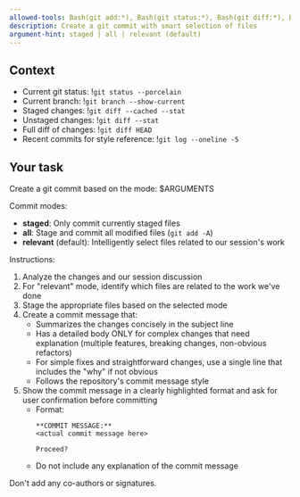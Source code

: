 ```yaml
---
allowed-tools: Bash(git add:*), Bash(git status:*), Bash(git diff:*), Bash(git log:*), Bash(git branch:*), Bash(git commit:*)
description: Create a git commit with smart selection of files 
argument-hint: staged | all | relevant (default)
---
```


## Context

- Current git status: !`git status --porcelain`
- Current branch: !`git branch --show-current`
- Staged changes: !`git diff --cached --stat`
- Unstaged changes: !`git diff --stat`
- Full diff of changes: !`git diff HEAD`
- Recent commits for style reference: !`git log --oneline -5`

## Your task

Create a git commit based on the mode: $ARGUMENTS

Commit modes:
- **staged**: Only commit currently staged files
- **all**: Stage and commit all modified files (`git add -A`)
- **relevant** (default): Intelligently select files related to our session's work

Instructions:
1. Analyze the changes and our session discussion
2. For "relevant" mode, identify which files are related to the work we've done
3. Stage the appropriate files based on the selected mode
4. Create a commit message that:
   - Summarizes the changes concisely in the subject line
   - Has a detailed body ONLY for complex changes that need explanation (multiple features, breaking changes, non-obvious refactors)
   - For simple fixes and straightforward changes, use a single line that includes the "why" if not obvious
   - Follows the repository's commit message style
5. Show the commit message in a clearly highlighted format and ask for user confirmation before committing
   - Format:
     ```
     **COMMIT MESSAGE:**
     <actual commit message here>

     Proceed?
     ```
   - Do not include any explanation of the commit message

Don't add any co-authors or signatures.
